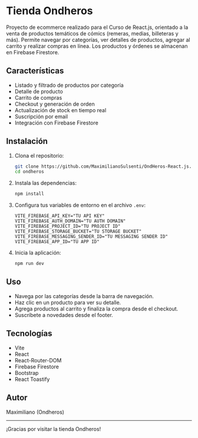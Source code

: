 # Tienda Ondheros

Proyecto de ecommerce realizado para el Curso de React.js, orientado a la venta de productos temáticos de cómics (remeras, medias, billeteras y más). Permite navegar por categorías, ver detalles de productos, agregar al carrito y realizar compras en línea. Los productos y órdenes se almacenan en Firebase Firestore.

## Características

- Listado y filtrado de productos por categoría
- Detalle de producto
- Carrito de compras
- Checkout y generación de orden
- Actualización de stock en tiempo real
- Suscripción por email
- Integración con Firebase Firestore

## Instalación

1. Clona el repositorio:
   ```bash
   git clone https://github.com/MaximilianoSulsenti/OndHeros-React.js.git
   cd ondheros
   ```

2. Instala las dependencias:
   ```bash
   npm install
   ```

3. Configura tus variables de entorno en el archivo `.env`:
   ```
   VITE_FIREBASE_API_KEY="TU API KEY"
   VITE_FIREBASE_AUTH_DOMAIN="TU AUTH DOMAIN"
   VITE_FIREBASE_PROJECT_ID="TU PROJECT ID"
   VITE_FIREBASE_STORAGE_BUCKET="TU STORAGE BUCKET"
   VITE_FIREBASE_MESSAGING_SENDER_ID="TU MESSAGING SENDER ID"
   VITE_FIREBASE_APP_ID="TU APP ID"
   ```

4. Inicia la aplicación:
   ```bash
   npm run dev
   ```

## Uso

- Navega por las categorías desde la barra de navegación.
- Haz clic en un producto para ver su detalle.
- Agrega productos al carrito y finaliza la compra desde el checkout.
- Suscríbete a novedades desde el footer.

## Tecnologías
- Vite
- React
- React-Router-DOM
- Firebase Firestore
- Bootstrap
- React Toastify

## Autor

Maximiliano (Ondheros)

---

¡Gracias por visitar la tienda Ondheros!